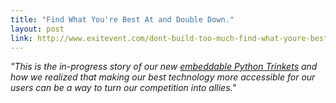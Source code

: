 ```yaml
---
title: "Find What You're Best At and Double Down."
layout: post
link: http://www.exitevent.com/dont-build-too-much-find-what-youre-best-at-and-double-down-14516.asp
---
```


*"This is the in-progress story of our new [embeddable Python Trinkets](https://trinket.io/python) and how we realized that making our best technology more accessible for our users can be a way to turn our competition into allies."*
